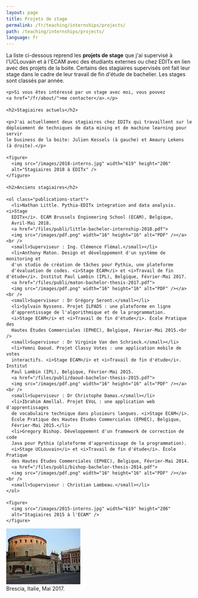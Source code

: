 ```yaml
---
layout: page
title: Projets de stage
permalink: /fr/teaching/internships/projects/
path: /teaching/internships/projects/
language: fr
---
```


<div class="page-col-wrapper">
  <div class="page-col page-col-1">
    <p>La liste ci-dessous reprend les <b>projets de stage</b> que j'ai
    supervisé à l'UCLouvain et à l'ECAM avec des étudiants externes ou chez
    EDITx en lien avec des projets de la boite. Certains des stagiaires
    supervisés ont fait leur stage dans le cadre de leur travail de fin d'étude
    de bachelier. Les stages sont classés par année.</p>

    <p>Si vous êtes intéressé par un stage avec moi, vous pouvez
    <a href="/fr/about/">me contacter</a>.</p>

    <h2>Stagiaires actuels</h2>

    <p>J'ai actuellement deux stagiaires chez EDITx qui travaillent sur le
    déploiement de techniques de data mining et de machine learning pour servir
    le business de la boite: Julien Kessels (à gauche) et Amaury Lekens
    (à droite).</p>

    <figure>
      <img src="/images/2018-interns.jpg" width="619" height="286"
      alt="Stagiaires 2018 à EDITx" />
    </figure>

    <h2>Anciens stagiaires</h2>

    <ol class="publications-start">
      <li>Nathan Little. Pythia-EDITx integration and data analysis. <i>Stage
      EDITx</i>. ECAM Brussels Engineering School (ECAM), Belgique,
      Avril-Mai 2018.
      <a href="/files/publi/little-bachelor-internship-2018.pdf">
      <img src="/images/pdf.png" width="16" height="16" alt="PDF" /></a><br />
      <small>Superviseur : Ing. Clémence Flémal.</small></li>
      <li>Anthony Maton. Design et développement d'un système de monitoring et
      d'un studio de création de tâches pour Pythia, une plateforme
      d'évaluation de codes. <i>Stage ECAM</i> et <i>Travail de fin d'étude</i>. Institut Paul Lambin (IPL), Belgique, Février-Mai 2017.
      <a href="/files/publi/maton-bachelor-thesis-2017.pdf">
      <img src="/images/pdf.png" width="16" height="16" alt="PDF" /></a><br />
      <small>Superviseur : Dr Grégory Seront.</small></li>
      <li>Sylvain Nyssens. Projet ILPADS : une plateforme en ligne
      d'apprentissage de l'algorithmique et de la programmation.
      <i>Stage ECAM</i> et <i>Travail de fin d'étude</i>. École Pratique des
      Hautes Études Commerciales (EPHEC), Belgique, Février-Mai 2015.<br />
      <small>Superviseur : Dr Virginie Van den Schrieck.</small></li>
      <li>Yemni Daoud. Projet Classy Votes : une application mobile de votes
      interactifs. <i>Stage ECAM</i> et <i>Travail de fin d'étude</i>. Institut
      Paul Lambin (IPL), Belgique, Février-Mai 2015.
      <a href="/files/publi/daoud-bachelor-thesis-2015.pdf">
      <img src="/images/pdf.png" width="16" height="16" alt="PDF" /></a><br />
      <small>Superviseur : Dr Christophe Damas.</small></li>
      <li>Ibrahim Amellal. Projet EVoL : une application web d'apprentissages
      de vocabulaire technique dans plusieurs langues. <i>Stage ECAM</i>.
      École Pratique des Hautes Études Commerciales (EPHEC), Belgique,
      Février-Mai 2015.</li>
      <li>Gregory Bishop. Développement d'un framework de correction de code
      Java pour Pythia (plateforme d'apprentissage de la programmation).
      <i>Stage UCLouvain</i> et <i>Travail de fin d'étude</i>. École Pratique
      des Hautes Études Commerciales (EPHEC), Belgique, Février-Mai 2014.
      <a href="/files/publi/bishop-bachelor-thesis-2014.pdf">
      <img src="/images/pdf.png" width="16" height="16" alt="PDF" /></a><br />
      <small>Superviseur : Christian Lambeau.</small></li>
    </ol>

    <figure>
      <img src="/images/2015-interns.jpg" width="619" height="286"
      alt="Stagiaires 2015 à l'ECAM" />
    </figure>
  </div>
  <div class="page-col page-col-2">
    <p><img src="/images/brescia.jpg" alt="Brescia, Italie, Mai 2017."
    width="200" height="150" /><br />Brescia, Italie, Mai 2017.</p>
  </div>
</div>

